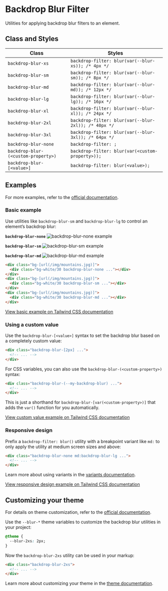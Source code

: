 # Backdrop Blur Filter

Utilities for applying backdrop blur filters to an element.

## Class and Styles

| Class                     | Styles                                     |
| ------------------------- | ------------------------------------------ |
| `backdrop-blur-xs`        | `backdrop-filter: blur(var(--blur-xs)); /* 4px */` |
| `backdrop-blur-sm`        | `backdrop-filter: blur(var(--blur-sm)); /* 8px */` |
| `backdrop-blur-md`        | `backdrop-filter: blur(var(--blur-md)); /* 12px */`|
| `backdrop-blur-lg`        | `backdrop-filter: blur(var(--blur-lg)); /* 16px */`|
| `backdrop-blur-xl`        | `backdrop-filter: blur(var(--blur-xl)); /* 24px */`|
| `backdrop-blur-2xl`       | `backdrop-filter: blur(var(--blur-2xl)); /* 40px */`|
| `backdrop-blur-3xl`       | `backdrop-filter: blur(var(--blur-3xl)); /* 64px */`|
| `backdrop-blur-none`      | `backdrop-filter: ;`                       |
| `backdrop-blur-(<custom-property>)` | `backdrop-filter: blur(var(<custom-property>));` |
| `backdrop-blur-[<value>]` | `backdrop-filter: blur(<value>);`          |

## Examples

For more examples, refer to the [official documentation](https://tailwindcss.com/docs/backdrop-filter-blur#examples).

### Basic example

Use utilities like `backdrop-blur-sm` and `backdrop-blur-lg` to control an element’s backdrop blur:

**`backdrop-blur-none`**
![backdrop-blur-none example](https://images.unsplash.com/photo-1554629947-334ff61d85dc?ixid=MnwxMjA3fDB8MHxwaG90by1wYWdlfHx8fGVufDB8fHx8&ixlib=rb-1.2.1&auto=format&fit=crop&w=1000&h=1000&q=90)

**`backdrop-blur-sm`**
![backdrop-blur-sm example](https://images.unsplash.com/photo-1554629947-334ff61d85dc?ixid=MnwxMjA3fDB8MHxwaG90by1wYWdlfHx8fGVufDB8fHx8&ixlib=rb-1.2.1&auto=format&fit=crop&w=1000&h=1000&q=90)

**`backdrop-blur-md`**
![backdrop-blur-md example](https://images.unsplash.com/photo-1554629947-334ff61d85dc?ixid=MnwxMjA3fDB8MHxwaG90by1wYWdlfHx8fGVufDB8fHx8&ixlib=rb-1.2.1&auto=format&fit=crop&w=1000&h=1000&q=90)

```html
<div class="bg-[url(/img/mountains.jpg)]">
  <div class="bg-white/30 backdrop-blur-none ..."></div>
</div>
<div class="bg-[url(/img/mountains.jpg)]">
  <div class="bg-white/30 backdrop-blur-sm ..."></div>
</div>
<div class="bg-[url(/img/mountains.jpg)]">
  <div class="bg-white/30 backdrop-blur-md ..."></div>
</div>
```

[View basic example on Tailwind CSS documentation](https://tailwindcss.com/docs/backdrop-filter-blur#basic-example)

### Using a custom value

Use the `backdrop-blur-[<value>]` syntax to set the backdrop blur based on a completely custom value:

```html
<div class="backdrop-blur-[2px] ...">
  <!-- ... -->
</div>
```

For CSS variables, you can also use the `backdrop-blur-(<custom-property>)` syntax:

```html
<div class="backdrop-blur-(--my-backdrop-blur) ...">
  <!-- ... -->
</div>
```

This is just a shorthand for `backdrop-blur-[var(<custom-property>)]` that adds the `var()` function for you automatically.

[View custom value example on Tailwind CSS documentation](https://tailwindcss.com/docs/backdrop-filter-blur#using-a-custom-value)

### Responsive design

Prefix a `backdrop-filter: blur()` utility with a breakpoint variant like `md:` to only apply the utility at medium screen sizes and above:

```html
<div class="backdrop-blur-none md:backdrop-blur-lg ...">
  <!-- ... -->
</div>
```

Learn more about using variants in the [variants documentation](https://tailwindcss.com/docs/hover-focus-and-other-states).

[View responsive design example on Tailwind CSS documentation](https://tailwindcss.com/docs/backdrop-filter-blur#responsive-design)

## Customizing your theme

For details on theme customization, refer to the [official documentation](https://tailwindcss.com/docs/backdrop-filter-blur#customizing-your-theme).

Use the `--blur-*` theme variables to customize the backdrop blur utilities in your project:

```css
@theme {
  --blur-2xs: 2px;
}
```

Now the `backdrop-blur-2xs` utility can be used in your markup:

```html
<div class="backdrop-blur-2xs">
  <!-- ... -->
</div>
```

Learn more about customizing your theme in the [theme documentation](https://tailwindcss.com/docs/theme#customizing-your-theme).
